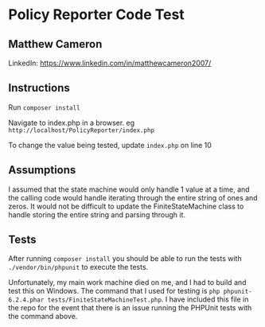 # Policy Reporter Code Test
## Matthew Cameron

LinkedIn: https://www.linkedin.com/in/matthewcameron2007/

## Instructions
Run `composer install`

Navigate to index.php in a browser. eg `http://localhost/PolicyReporter/index.php` 

To change the value being tested, update `index.php` on line 10

## Assumptions
I assumed that the state machine would only handle 1 value at a time, and the calling code would handle iterating
through the entire string of ones and zeros. It would not be difficult to update the FiniteStateMachine class to handle
storing the entire string and parsing through it.

## Tests
After running `composer install` you should be able to run the tests with `./vendor/bin/phpunit` to execute the tests.

Unfortunately, my main work machine died on me, and I had to build and test this on Windows. The command that I used
for testing is `php phpunit-6.2.4.phar tests/FiniteStateMachineTest.php`. I have included this file in the repo for the
event that there is an issue running the PHPUnit tests with the command above.
